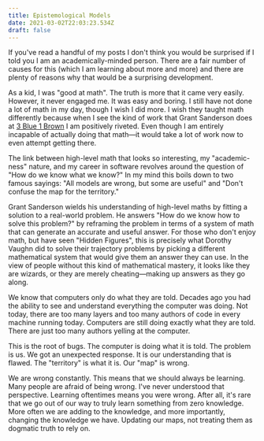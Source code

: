 ```yaml
---
title: Epistemological Models
date: 2021-03-02T22:03:23.534Z
draft: false
---
```

If you've read a handful of my posts I don't think you would be surprised if I told you I am an academically-minded person. There are a fair number of causes for this (which I am learning about more and more) and there are plenty of reasons why that would be a surprising development.

As a kid, I was "good at math". The truth is more that it came very easily. However, it never engaged me. It was easy and boring. I still have not done a lot of math in my day, though I wish I did more. I wish they taught math differently because when I see the kind of work that Grant Sanderson does at [3 Blue 1 Brown](https://www.youtube.com/channel/UCYO_jab_esuFRV4b17AJtAw) I am positively riveted. Even though I am entirely incapable of actually doing that math—it would take a lot of work now to even attempt getting there.

The link between high-level math that looks so interesting, my "academic-ness" nature, and my career in software revolves around the question of "How do we know what we know?" In my mind this boils down to two famous sayings: "All models are wrong, but some are useful" and "Don't confuse the map for the territory."

Grant Sanderson wields his understanding of high-level maths by fitting a solution to a real-world problem. He answers "How do we know how to solve this problem?" by reframing the problem in terms of a system of math that can generate an accurate and useful answer. For those who don't enjoy math, but have seen "Hidden Figures", this is precisely what Dorothy Vaughn did to solve their trajectory problems by picking a different mathematical system that would give them an answer they can use. In the view of people without this kind of mathematical mastery, it looks like they are wizards, or they are merely cheating—making up answers as they go along.

We know that computers only do what they are told. Decades ago you had the ability to see and understand everything the computer was doing. Not today, there are too many layers and too many authors of code in every machine running today. Computers are still doing exactly what they are told. There are just too many authors yelling at the computer.

This is the root of bugs. The computer is doing what it is told. The problem is us. We got an unexpected response. It is our understanding that is flawed. The "territory" is what it is. Our "map" is wrong.

We are wrong constantly. This means that we should always be learning. Many people are afraid of being wrong. I've never understood that perspective. Learning oftentimes means you were wrong. After all, it's rare that we go out of our way to truly learn something from zero knowledge. More often we are adding to the knowledge, and more importantly, changing the knowledge we have. Updating our maps, not treating them as dogmatic truth to rely on.